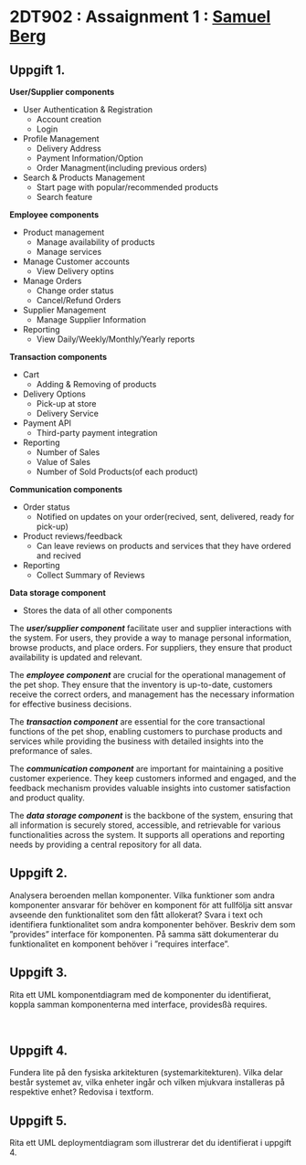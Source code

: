 # 2DT902 : Assaignment 1 : [Samuel Berg](mailto:sb224sc@student.lnu.se)

## Uppgift 1.

**User/Supplier components**
- User Authentication & Registration
    * Account creation
    * Login
- Profile Management
    * Delivery Address
    * Payment Information/Option
    * Order Managment(including previous orders)
- Search & Products Management
    * Start page with popular/recommended products
    * Search feature

**Employee components**
- Product management
    * Manage availability of products
    * Manage services
- Manage Customer accounts
    * View Delivery optins
- Manage Orders
    * Change order status
    * Cancel/Refund Orders
- Supplier Management
    * Manage Supplier Information
- Reporting
    * View Daily/Weekly/Monthly/Yearly reports

**Transaction components**
- Cart
    * Adding & Removing of products
- Delivery Options
    * Pick-up at store
    * Delivery Service
- Payment API
    * Third-party payment integration
- Reporting
    * Number of Sales
    * Value of Sales
    * Number of Sold Products(of each product)

**Communication components**
- Order status
    * Notified on updates on your order(recived, sent, delivered, ready for pick-up)
- Product reviews/feedback
    * Can leave reviews on products and services that they have ordered and recived
- Reporting
    * Collect Summary of Reviews

**Data storage component**
- Stores the data of all other components

The ***user/supplier component*** facilitate user and supplier interactions with the system. For users, they provide a way to manage personal information, browse products, and place orders. For suppliers, they ensure that product availability is updated and relevant.

The ***employee component*** are crucial for the operational management of the pet shop. They ensure that the inventory is up-to-date, customers receive the correct orders, and management has the necessary information for effective business decisions.

The ***transaction component*** are essential for the core transactional functions of the pet shop, enabling customers to purchase products and services while providing the business with detailed insights into the preformance of sales.

The ***communication component*** are important for maintaining a positive customer experience. They keep customers informed and engaged, and the feedback mechanism provides valuable insights into customer satisfaction and product quality.

The ***data storage component*** is the backbone of the system, ensuring that all information is securely stored, accessible, and retrievable for various functionalities across the system. It supports all operations and reporting needs by providing a central repository for all data.

## Uppgift 2. 
Analysera beroenden mellan komponenter. Vilka funktioner som andra
komponenter ansvarar för behöver en komponent för att fullfölja sitt ansvar avseende
den funktionalitet som den fått allokerat?
Svara i text och identifiera funktionalitet som andra komponenter behöver. Beskriv
dem som ”provides” interface för komponenten. På samma sätt dokumenterar du
funktionalitet en komponent behöver i ”requires interface”.

## Uppgift 3.
Rita ett UML komponentdiagram med de komponenter du identifierat, koppla
samman komponenterna med interface, providesßà requires.

![UML component](./img/task3.drawio.png)

## Uppgift 4.
Fundera lite på den fysiska arkitekturen (systemarkitekturen). Vilka delar består
systemet av, vilka enheter ingår och vilken mjukvara installeras på respektive enhet?
Redovisa i textform.

## Uppgift 5.
Rita ett UML deploymentdiagram som illustrerar det du identifierat i uppgift 4.
![UML deployment](./img/task5.drawio.png)

